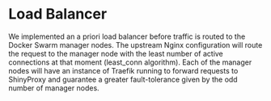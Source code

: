 # Load Balancer
We implemented an a priori load balancer before traffic is routed to the Docker Swarm manager nodes. The upstream Nginx configuration will route the request to the manager node with the least number of active connections at that moment (least_conn algorithm). Each of the manager nodes will have an instance of Traefik running to forward requests to ShinyProxy and guarantee a greater fault-tolerance given by the odd number of manager nodes.
